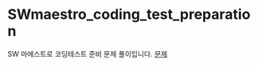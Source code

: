 # SWmaestro_coding_test_preparation
SW 마에스트로 코딩테스트 준비 문제 풀이입니다. 
<a href="https://www.acmicpc.net/workbook/view/10475">문제</a>
